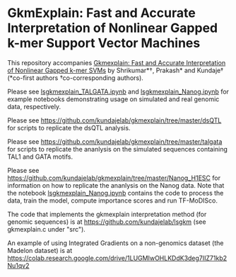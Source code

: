 # GkmExplain: Fast and Accurate Interpretation of Nonlinear Gapped k-mer Support Vector Machines

This repository accompanies [Gkmexplain: Fast and Accurate Interpretation of Nonlinear Gapped k-mer SVMs](https://www.biorxiv.org/content/early/2018/11/06/457606) by Shrikumar\*†, Prakash\* and Kundaje† (\*co-first authors †co-corresponding authors).

Please see [lsgkmexplain_TALGATA.ipynb](https://github.com/kundajelab/igsvm/blob/master/lsgkmexplain_TALGATA.ipynb) and [lsgkmexplain_Nanog.ipynb](https://github.com/kundajelab/igsvm/blob/master/lsgkmexplain_Nanog.ipynb) for example notebooks demonstrating usage on simulated and real genomic data, respectively.

Please see https://github.com/kundajelab/gkmexplain/tree/master/dsQTL for scripts to replicate the dsQTL analysis.

Please see https://github.com/kundajelab/gkmexplain/tree/master/talgata for scripts to replicate the ananlysis on the simulated sequences containing TAL1 and GATA motifs.

Please see https://github.com/kundajelab/gkmexplain/tree/master/Nanog_H1ESC for information on how to replicate the ananlysis on the Nanog data. Note that the notebook [lsgkmexplain_Nanog.ipynb](https://github.com/kundajelab/igsvm/blob/master/lsgkmexplain_Nanog.ipynb) contains the code to process the data, train the model, compute importance scores and run TF-MoDISco.

The code that implements the gkmexplain interpretation method (for genomic sequences) is at https://github.com/kundajelab/lsgkm (see gkmexplain.c under "src").

An example of using Integrated Gradients on a non-genomics dataset (the Madelon dataset) is at https://colab.research.google.com/drive/1LUGMIwOHLKDdK3deg7IIZ71kb2Nu1qv2
